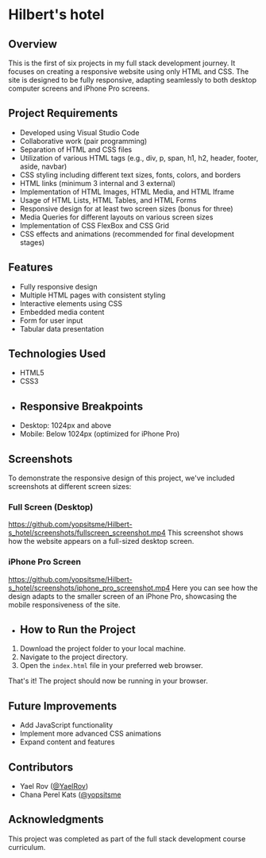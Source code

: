 # Hilbert's hotel

## Overview
This is the first of six projects in my full stack development journey. It focuses on creating a responsive website using only HTML and CSS. The site is designed to be fully responsive, adapting seamlessly to both desktop computer screens and iPhone Pro screens.

## Project Requirements
- Developed using Visual Studio Code
- Collaborative work (pair programming)
- Separation of HTML and CSS files
- Utilization of various HTML tags (e.g., div, p, span, h1, h2, header, footer, aside, navbar)
- CSS styling including different text sizes, fonts, colors, and borders
- HTML links (minimum 3 internal and 3 external)
- Implementation of HTML Images, HTML Media, and HTML Iframe
- Usage of HTML Lists, HTML Tables, and HTML Forms
- Responsive design for at least two screen sizes (bonus for three)
- Media Queries for different layouts on various screen sizes
- Implementation of CSS FlexBox and CSS Grid
- CSS effects and animations (recommended for final development stages)

## Features
- Fully responsive design
- Multiple HTML pages with consistent styling
- Interactive elements using CSS
- Embedded media content
- Form for user input
- Tabular data presentation

## Technologies Used
- HTML5
- CSS3
- ## Responsive Breakpoints
- Desktop: 1024px and above
- Mobile: Below 1024px (optimized for iPhone Pro)

## Screenshots
To demonstrate the responsive design of this project, we've included screenshots at different screen sizes:

### Full Screen (Desktop)
<!-- ![Full Screen](screenshot/fullscreen_screenshot.mp4) -->

https://github.com/yopsitsme/Hilbert-s_hotel/screenshots/fullscreen_screenshot.mp4
This screenshot shows how the website appears on a full-sized desktop screen.

### iPhone Pro Screen
<!-- ![iPhone Pro Screen](screenshot/iphone_pro_screenshot.mp4) -->
https://github.com/yopsitsme/Hilbert-s_hotel/screenshots/iphone_pro_screenshot.mp4
Here you can see how the design adapts to the smaller screen of an iPhone Pro, showcasing the mobile responsiveness of the site.


  
- ## How to Run the Project
1. Download the project folder to your local machine.
2. Navigate to the project directory.
3. Open the `index.html` file in your preferred web browser.

That's it! The project should now be running in your browser.

## Future Improvements
- Add JavaScript functionality
- Implement more advanced CSS animations
- Expand content and features

## Contributors
- Yael Rov ([@YaelRov](https://github.com/YaelRov))
- Chana Perel Kats ([@yopsitsme](https://github.com/yopsitsme)

## Acknowledgments
This project was completed as part of the full stack development course curriculum.

